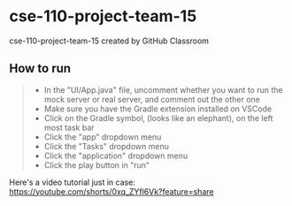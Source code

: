 # cse-110-project-team-15
cse-110-project-team-15 created by GitHub Classroom

## How to run
> - In the "UI/App.java" file, uncomment whether you want to run the mock server or real server, and comment out the other one
> - Make sure you have the Gradle extension installed on VSCode
> - Click on the Gradle symbol, (looks like an elephant), on the left most task bar
> - Click the "app" dropdown menu
> - Click the "Tasks" dropdown menu
> - Click the "application" dropdown menu
> - Click the play button in "run"

Here's a video tutorial just in case: https://youtube.com/shorts/0xq_ZYfl6Vk?feature=share
